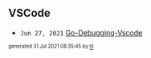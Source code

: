 ## VSCode


* <code>Jun 27, 2021</code> [Go-Debugging-Vscode](2021-06-27T20-52-11-go-debugging-vscode.md)

<sup><sub>generated 31 Jul 2021 08:35:45 by <a href='https://github.com/senorprogrammer/til'>til</a></sub></sup>
